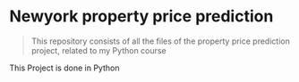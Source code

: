 # Newyork property price prediction 
<ins> </ins>
> This repository consists of all the files of the property price prediction project, related to my Python course 

This Project is done in Python
